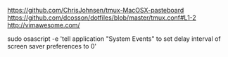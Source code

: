 https://github.com/ChrisJohnsen/tmux-MacOSX-pasteboard
https://github.com/dcosson/dotfiles/blob/master/tmux.conf#L1-2
http://vimawesome.com/

sudo osascript -e 'tell application "System Events" to set delay interval of screen saver preferences to 0'
